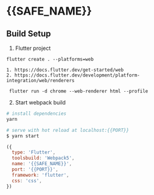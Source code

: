 # {{SAFE_NAME}}

## Build Setup

1. Flutter project
```
flutter create . --platforms=web
```
    1. https://docs.flutter.dev/get-started/web
    2. https://docs.flutter.dev/development/platform-integration/web/renderers
```
 flutter run -d chrome --web-renderer html --profile
```

2. Start webpack build

```bash
# install dependencies
yarn

# serve with hot reload at localhost:{{PORT}}
$ yarn start
```

```js
({
  type: 'Flutter',
  toolsbuild: 'Webpack5',
  name: '{{SAFE_NAME}}',
  port: '{{PORT}}',
  framework: 'flutter',
  css: 'css',
})
```